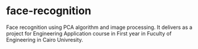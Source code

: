 # face-recognition
Face recognition using PCA algorithm and image processing.
It delivers as a project for Engineering Application course in First year in Fuculty of Engineering in Cairo Univresity. 
